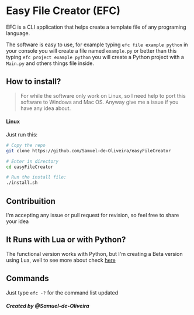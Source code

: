 # Easy File Creator (EFC)
EFC is a CLI application that helps create a template file of any programing language.

The software is easy to use, for example typing `efc file example python` in your console you will create a file named `example.py` or better than this
typing `efc project example python` you will create a Python project with a `Main.py` and others things file inside.

## How to install?

> For while the software only work on Linux, so I need help to port this software to Windows and Mac OS. Anyway give me a issue if you have any idea about.

#### Linux

Just run this:

```sh
# Copy the repo
git clone https://github.com/Samuel-de-Oliveira/easyFileCreator

# Enter in directory
cd easyFileCreator

# Run the install file:
./install.sh
```

## Contribuition
I'm accepting any issue or pull request for revision, so feel free to share your idea

## It Runs with Lua or with Python?
The functional version works with Python, but I'm creating a Beta version using Lua, well
to see more about check [here](/2.0-Lua/)

## Commands
Just type `efc -?` for the command list updated

##### Created by @Samuel-de-Oliveira
